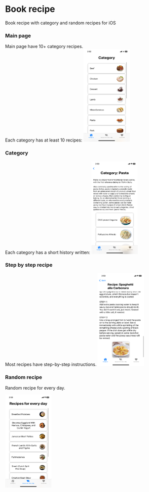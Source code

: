 # Book recipe
Book recipe with category and random recipes for iOS

### Main page
Main page have 10+ category recipes.  
Each category has at least 10 recipes:
<img src="./misc/mainPage.PNG" alt="Alt text" width="150" height="300">


### Category
Each category has a short history written:
<img src="./misc/Pasta.PNG" alt="Alt text" width="150" height="300">


### Step by step recipe
Most recipes have step-by-step instructions.
<img src="./misc/Spaghetti.PNG" alt="Alt text" width="150" height="300">

### Random recipe
Random recipe for every day. 

<img src="./misc/RandomRecipe.PNG" alt="Alt text" width="150" height="300">
